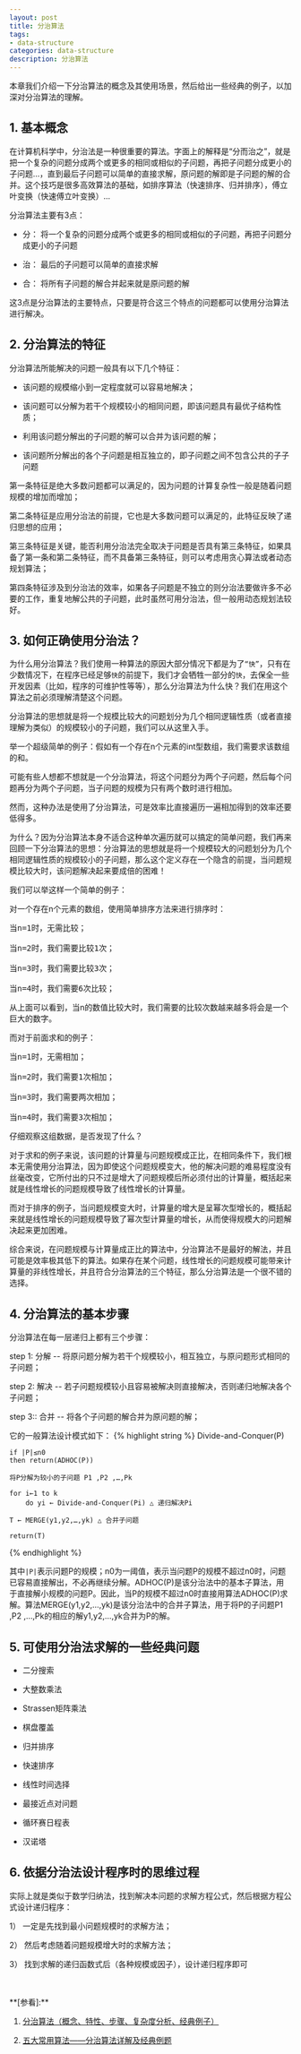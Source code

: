 ```yaml
---
layout: post
title: 分治算法
tags:
- data-structure
categories: data-structure
description: 分治算法
---
```


本章我们介绍一下分治算法的概念及其使用场景，然后给出一些经典的例子，以加深对分治算法的理解。

<!-- more -->


## 1. 基本概念

在计算机科学中，分治法是一种很重要的算法。字面上的解释是“分而治之”，就是把一个复杂的问题分成两个或更多的相同或相似的子问题，再把子问题分成更小的子问题...，直到最后子问题可以简单的直接求解，原问题的解即是子问题的解的合并。这个技巧是很多高效算法的基础，如排序算法（快速排序、归并排序），傅立叶变换（快速傅立叶变换）...

分治算法主要有3点：

* 分： 将一个复杂的问题分成两个或更多的相同或相似的子问题，再把子问题分成更小的子问题

* 治： 最后的子问题可以简单的直接求解

* 合： 将所有子问题的解合并起来就是原问题的解

这3点是分治算法的主要特点，只要是符合这三个特点的问题都可以使用分治算法进行解决。

## 2. 分治算法的特征
分治算法所能解决的问题一般具有以下几个特征：

* 该问题的规模缩小到一定程度就可以容易地解决；

* 该问题可以分解为若干个规模较小的相同问题，即该问题具有最优子结构性质；

* 利用该问题分解出的子问题的解可以合并为该问题的解；

* 该问题所分解出的各个子问题是相互独立的，即子问题之间不包含公共的子子问题


第一条特征是绝大多数问题都可以满足的，因为问题的计算复杂性一般是随着问题规模的增加而增加；

第二条特征是应用分治法的前提，它也是大多数问题可以满足的，此特征反映了递归思想的应用；

第三条特征是关键，能否利用分治法完全取决于问题是否具有第三条特征，如果具备了第一条和第二条特征，而不具备第三条特征，则可以考虑用贪心算法或者动态规划算法；

第四条特征涉及到分治法的效率，如果各子问题是不独立的则分治法要做许多不必要的工作，重复地解公共的子问题，此时虽然可用分治法，但一般用动态规划法较好。

## 3. 如何正确使用分治法？

为什么用分治算法？我们使用一种算法的原因大部分情况下都是为了```“快”```，只有在少数情况下，在程序已经足够```快```的前提下，我们才会牺牲一部分的```快```，去保全一些开发因素（比如，程序的可维护性等等），那么分治算法为什么快？我们在用这个算法之前必须理解清楚这个问题。

分治算法的思想就是将一个规模比较大的问题划分为几个相同逻辑性质（或者直接理解为类似）的规模较小的子问题，我们可以从这里入手。

举一个超级简单的例子：假如有一个存在n个元素的int型数组，我们需要求该数组的和。

可能有些人想都不想就是一个分治算法，将这个问题分为两个子问题，然后每个问题再分为两个子问题，当子问题的规模为只有两个数时进行相加。

然而，这种办法是使用了分治算法，可是效率比直接遍历一遍相加得到的效率还要低得多。

为什么？因为分治算法本身不适合这种单次遍历就可以搞定的简单问题，我们再来回顾一下分治算法的思想：分治算法的思想就是将一个规模较大的问题划分为几个相同逻辑性质的规模较小的子问题，那么这个定义存在一个隐含的前提，当问题规模比较大时，该问题解决起来要成倍的困难！

我们可以举这样一个简单的例子：

对一个存在n个元素的数组，使用简单排序方法来进行排序时：
<pre>
当n=1时，无需比较；

当n=2时，我们需要比较1次；

当n=3时，我们需要比较3次；

当n=4时，我们需要6次比较；
</pre>
从上面可以看到，当n的数值比较大时，我们需要的比较次数越来越多将会是一个巨大的数字。

而对于前面求和的例子：
<pre>
当n=1时，无需相加；

当n=2时，我们需要1次相加；

当n=3时，我们需要两次相加；

当n=4时，我们需要3次相加；
</pre>
仔细观察这组数据，是否发现了什么？

对于求和的例子来说，该问题的计算量与问题规模成正比，在相同条件下，我们根本无需使用分治算法，因为即使这个问题规模变大，他的解决问题的难易程度没有丝毫改变，它所付出的只不过是增大了问题规模后所必须付出的计算量，概括起来就是线性增长的问题规模导致了线性增长的计算量。

而对于排序的例子，当问题规模变大时，计算量的增大是呈幂次型增长的，概括起来就是线性增长的问题规模导致了幂次型计算量的增长，从而使得规模大的问题解决起来更加困难。

综合来说，在问题规模与计算量成正比的算法中，分治算法不是最好的解法，并且可能是效率极其低下的算法。如果存在某个问题，线性增长的问题规模可能带来计算量的非线性增长，并且符合分治算法的三个特征，那么分治算法是一个很不错的选择。

## 4. 分治算法的基本步骤

分治算法在每一层递归上都有三个步骤：

step 1: 分解 -- 将原问题分解为若干个规模较小，相互独立，与原问题形式相同的子问题；

step 2: 解决 -- 若子问题规模较小且容易被解决则直接解决，否则递归地解决各个子问题；

step 3:: 合并 -- 将各个子问题的解合并为原问题的解；

它的一般算法设计模式如下：
{% highlight string %}
Divide-and-Conquer(P)

	if |P|≤n0
	then return(ADHOC(P))

	将P分解为较小的子问题 P1 ,P2 ,…,Pk

	for i←1 to k
		do yi ← Divide-and-Conquer(Pi) △ 递归解决Pi

	T ← MERGE(y1,y2,…,yk) △ 合并子问题

	return(T)
{% endhighlight %}

其中```|P|```表示问题P的规模；n0为一阈值，表示当问题P的规模不超过n0时，问题已容易直接解出，不必再继续分解。ADHOC(P)是该分治法中的基本子算法，用于直接解小规模的问题P。因此，当P的规模不超过n0时直接用算法ADHOC(P)求解。算法MERGE(y1,y2,…,yk)是该分治法中的合并子算法，用于将P的子问题P1 ,P2 ,…,Pk的相应的解y1,y2,…,yk合并为P的解。

## 5. 可使用分治法求解的一些经典问题

* 二分搜索

* 大整数乘法

* Strassen矩阵乘法

* 棋盘覆盖

* 归并排序

* 快速排序

* 线性时间选择

* 最接近点对问题

* 循环赛日程表

* 汉诺塔

## 6. 依据分治法设计程序时的思维过程

实际上就是类似于数学归纳法，找到解决本问题的求解方程公式，然后根据方程公式设计递归程序：

1） 一定是先找到最小问题规模时的求解方法；

2） 然后考虑随着问题规模增大时的求解方法；

3） 找到求解的递归函数式后（各种规模或因子），设计递归程序即可



<br />
<br />
**[参看]:**

1. [分治算法（概念、特性、步骤、复杂度分析、经典例子）](https://blog.csdn.net/tianjing0805/article/details/75738698)

2. [五大常用算法——分治算法详解及经典例题](https://blog.csdn.net/qq_37763204/article/details/79519823)

<br />
<br />
<br />


